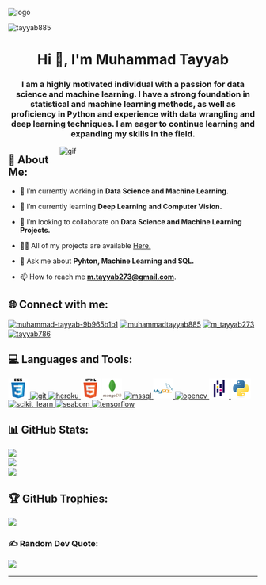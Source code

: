 ![logo](https://github.com/Tayyab885/Tayyab885/blob/main/Banner%20PNG.png)

<p align="left"> <img src="https://komarev.com/ghpvc/?username=tayyab885&label=Profile%20views&color=0e75b6&style=flat" alt="tayyab885" /> </p>

<h1 align="center">Hi 👋, I'm Muhammad Tayyab</h1>
<h3 align="center"> I am a highly motivated individual with a passion for data science and machine learning. I have a strong foundation in statistical and machine learning methods, as well as proficiency in Python and experience with data wrangling and deep learning techniques. I am eager to continue learning and expanding my skills in the field.</h3>


<img align="right" alt="gif" width="400" src="https://camo.githubusercontent.com/40165a147c3dcea0fa1db780bb533fc5f98546ccfb9d5d05ddb2f429277f5348/68747470733a2f2f616e616c7974696373696e6469616d61672e636f6d2f77702d636f6e74656e742f75706c6f6164732f323031382f31322f646576656c6f7065722d6472696262626c652e676966">

## 💫 About Me:
- 🔭 I’m currently working in **Data Science and Machine Learning.**

- 🌱 I’m currently learning **Deep Learning and Computer Vision.**

- 👯 I’m looking to collaborate on **Data Science and Machine Learning Projects.**

- 👨‍💻 All of my projects are available [Here.](https://github.com/Tayyab885?tab=repositories)

- 💬 Ask me about **Pyhton, Machine Learning and SQL.**

- 📫 How to reach me **m.tayyab273@gmail.com**.

## 🌐 Connect with me:
<a href="https://linkedin.com/in/muhammad-tayyab-9b965b1b1" target="blank"><img align="center" src="https://raw.githubusercontent.com/rahuldkjain/github-profile-readme-generator/master/src/images/icons/Social/linked-in-alt.svg" alt="muhammad-tayyab-9b965b1b1" height="30" width="40" /></a>
<a href="https://kaggle.com/muhammadtayyab885" target="blank"><img align="center" src="https://raw.githubusercontent.com/rahuldkjain/github-profile-readme-generator/master/src/images/icons/Social/kaggle.svg" alt="muhammadtayyab885" height="30" width="40" /></a>
<a href="https://www.hackerrank.com/m_tayyab273" target="blank"><img align="center" src="https://raw.githubusercontent.com/rahuldkjain/github-profile-readme-generator/master/src/images/icons/Social/hackerrank.svg" alt="m_tayyab273" height="30" width="40" /></a>
<a href="https://www.leetcode.com/tayyab786" target="blank"><img align="center" src="https://raw.githubusercontent.com/rahuldkjain/github-profile-readme-generator/master/src/images/icons/Social/leet-code.svg" alt="tayyab786" height="30" width="40" /></a>
</p>

## 💻 Languages and Tools:
<p align="left"> <a href="https://www.w3schools.com/css/" target="_blank" rel="noreferrer"> <img src="https://raw.githubusercontent.com/devicons/devicon/master/icons/css3/css3-original-wordmark.svg" alt="css3" width="40" height="40"/> </a> <a href="https://git-scm.com/" target="_blank" rel="noreferrer"> <img src="https://www.vectorlogo.zone/logos/git-scm/git-scm-icon.svg" alt="git" width="40" height="40"/> </a> <a href="https://heroku.com" target="_blank" rel="noreferrer"> <img src="https://www.vectorlogo.zone/logos/heroku/heroku-icon.svg" alt="heroku" width="40" height="40"/> </a> <a href="https://www.w3.org/html/" target="_blank" rel="noreferrer"> <img src="https://raw.githubusercontent.com/devicons/devicon/master/icons/html5/html5-original-wordmark.svg" alt="html5" width="40" height="40"/> </a> <a href="https://www.mongodb.com/" target="_blank" rel="noreferrer"> <img src="https://raw.githubusercontent.com/devicons/devicon/master/icons/mongodb/mongodb-original-wordmark.svg" alt="mongodb" width="40" height="40"/> </a> <a href="https://www.microsoft.com/en-us/sql-server" target="_blank" rel="noreferrer"> <img src="https://www.svgrepo.com/show/303229/microsoft-sql-server-logo.svg" alt="mssql" width="40" height="40"/> </a> <a href="https://www.mysql.com/" target="_blank" rel="noreferrer"> <img src="https://raw.githubusercontent.com/devicons/devicon/master/icons/mysql/mysql-original-wordmark.svg" alt="mysql" width="40" height="40"/> </a> <a href="https://opencv.org/" target="_blank" rel="noreferrer"> <img src="https://www.vectorlogo.zone/logos/opencv/opencv-icon.svg" alt="opencv" width="40" height="40"/> </a> <a href="https://pandas.pydata.org/" target="_blank" rel="noreferrer"> <img src="https://raw.githubusercontent.com/devicons/devicon/2ae2a900d2f041da66e950e4d48052658d850630/icons/pandas/pandas-original.svg" alt="pandas" width="40" height="40"/> </a> <a href="https://www.python.org" target="_blank" rel="noreferrer"> <img src="https://raw.githubusercontent.com/devicons/devicon/master/icons/python/python-original.svg" alt="python" width="40" height="40"/> </a> <a href="https://scikit-learn.org/" target="_blank" rel="noreferrer"> <img src="https://upload.wikimedia.org/wikipedia/commons/0/05/Scikit_learn_logo_small.svg" alt="scikit_learn" width="40" height="40"/> </a> <a href="https://seaborn.pydata.org/" target="_blank" rel="noreferrer"> <img src="https://seaborn.pydata.org/_images/logo-mark-lightbg.svg" alt="seaborn" width="40" height="40"/> </a> <a href="https://www.tensorflow.org" target="_blank" rel="noreferrer"> <img src="https://www.vectorlogo.zone/logos/tensorflow/tensorflow-icon.svg" alt="tensorflow" width="40" height="40"/> </a> </p>

## 📊 GitHub Stats:
![](https://github-readme-stats.vercel.app/api?username=Tayyab885&theme=onedark&hide_border=false&include_all_commits=true&count_private=true)<br/>
![](https://github-readme-streak-stats.herokuapp.com/?user=Tayyab885&theme=onedark&hide_border=false)<br/>
![](https://github-readme-stats.vercel.app/api/top-langs/?username=Tayyab885&theme=onedark&hide_border=false&include_all_commits=true&count_private=true&layout=compact)

## 🏆 GitHub Trophies:
![](https://github-profile-trophy.vercel.app/?username=Tayyab885&theme=onedark&no-frame=false&no-bg=false&margin-w=4)

### ✍️ Random Dev Quote:
![](https://quotes-github-readme.vercel.app/api?type=horizontal&theme=radical)

------



